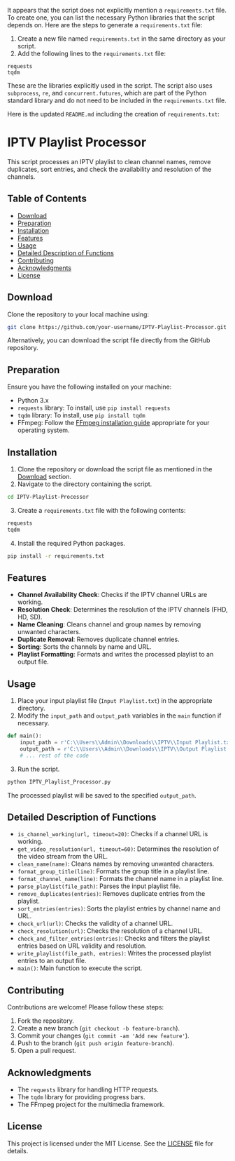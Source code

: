 It appears that the script does not explicitly mention a `requirements.txt` file. To create one, you can list the necessary Python libraries that the script depends on. Here are the steps to generate a `requirements.txt` file:

1. Create a new file named `requirements.txt` in the same directory as your script.
2. Add the following lines to the `requirements.txt` file:

```
requests
tqdm
```

These are the libraries explicitly used in the script. The script also uses `subprocess`, `re`, and `concurrent.futures`, which are part of the Python standard library and do not need to be included in the `requirements.txt` file.

Here is the updated `README.md` including the creation of `requirements.txt`:

# IPTV Playlist Processor

This script processes an IPTV playlist to clean channel names, remove duplicates, sort entries, and check the availability and resolution of the channels.

## Table of Contents
- [Download](#download)
- [Preparation](#preparation)
- [Installation](#installation)
- [Features](#features)
- [Usage](#usage)
- [Detailed Description of Functions](#detailed-description-of-functions)
- [Contributing](#contributing)
- [Acknowledgments](#acknowledgments)
- [License](#license)

## Download

Clone the repository to your local machine using:
```bash
git clone https://github.com/your-username/IPTV-Playlist-Processor.git
```

Alternatively, you can download the script file directly from the GitHub repository.

## Preparation

Ensure you have the following installed on your machine:
- Python 3.x
- `requests` library: To install, use `pip install requests`
- `tqdm` library: To install, use `pip install tqdm`
- FFmpeg: Follow the [FFmpeg installation guide](https://ffmpeg.org/download.html) appropriate for your operating system.

## Installation

1. Clone the repository or download the script file as mentioned in the [Download](#download) section.
2. Navigate to the directory containing the script.

```bash
cd IPTV-Playlist-Processor
```

3. Create a `requirements.txt` file with the following contents:

```txt
requests
tqdm
```

4. Install the required Python packages.

```bash
pip install -r requirements.txt
```

## Features

- **Channel Availability Check**: Checks if the IPTV channel URLs are working.
- **Resolution Check**: Determines the resolution of the IPTV channels (FHD, HD, SD).
- **Name Cleaning**: Cleans channel and group names by removing unwanted characters.
- **Duplicate Removal**: Removes duplicate channel entries.
- **Sorting**: Sorts the channels by name and URL.
- **Playlist Formatting**: Formats and writes the processed playlist to an output file.

## Usage

1. Place your input playlist file (`Input Playlist.txt`) in the appropriate directory.
2. Modify the `input_path` and `output_path` variables in the `main` function if necessary.

```python
def main():
    input_path = r'C:\\Users\\Admin\\Downloads\\IPTV\\Input Playlist.txt'
    output_path = r'C:\\Users\\Admin\\Downloads\\IPTV\\Output Playlist.txt'
    # ... rest of the code
```

3. Run the script.

```bash
python IPTV_Playlist_Processor.py
```

The processed playlist will be saved to the specified `output_path`.

## Detailed Description of Functions

- `is_channel_working(url, timeout=20)`: Checks if a channel URL is working.
- `get_video_resolution(url, timeout=60)`: Determines the resolution of the video stream from the URL.
- `clean_name(name)`: Cleans names by removing unwanted characters.
- `format_group_title(line)`: Formats the group title in a playlist line.
- `format_channel_name(line)`: Formats the channel name in a playlist line.
- `parse_playlist(file_path)`: Parses the input playlist file.
- `remove_duplicates(entries)`: Removes duplicate entries from the playlist.
- `sort_entries(entries)`: Sorts the playlist entries by channel name and URL.
- `check_url(url)`: Checks the validity of a channel URL.
- `check_resolution(url)`: Checks the resolution of a channel URL.
- `check_and_filter_entries(entries)`: Checks and filters the playlist entries based on URL validity and resolution.
- `write_playlist(file_path, entries)`: Writes the processed playlist entries to an output file.
- `main()`: Main function to execute the script.

## Contributing

Contributions are welcome! Please follow these steps:

1. Fork the repository.
2. Create a new branch (`git checkout -b feature-branch`).
3. Commit your changes (`git commit -am 'Add new feature'`).
4. Push to the branch (`git push origin feature-branch`).
5. Open a pull request.

## Acknowledgments

- The `requests` library for handling HTTP requests.
- The `tqdm` library for providing progress bars.
- The FFmpeg project for the multimedia framework.

## License

This project is licensed under the MIT License. See the [LICENSE](LICENSE) file for details.
